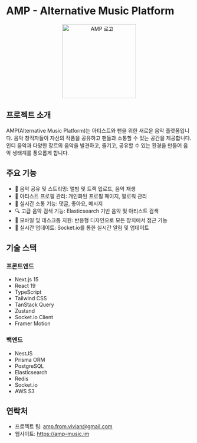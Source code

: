 # AMP - Alternative Music Platform

<p align="center">
  <img src="apps/client/public/logo.png" alt="AMP 로고" width="200" />
</p>

## 프로젝트 소개

AMP(Alternative Music Platform)는 아티스트와 팬을 위한 새로운 음악 플랫폼입니다. 음악 창작자들이 자신의 작품을 공유하고 팬들과 소통할 수 있는 공간을 제공합니다. 인디 음악과 다양한 장르의 음악을 발견하고, 즐기고, 공유할 수 있는 환경을 만들어 음악 생태계를 풍요롭게 합니다.

## 주요 기능

- 🎵 음악 공유 및 스트리밍: 앨범 및 트랙 업로드, 음악 재생
- 🎨 아티스트 프로필 관리: 개인화된 프로필 페이지, 팔로워 관리
- 💬 실시간 소통 기능: 댓글, 좋아요, 메시지
- 🔍 고급 음악 검색 기능: Elasticsearch 기반 음악 및 아티스트 검색
- 📱 모바일 및 데스크톱 지원: 반응형 디자인으로 모든 장치에서 접근 가능
- 🔄 실시간 업데이트: Socket.io를 통한 실시간 알림 및 업데이트

## 기술 스택

### 프론트엔드
- Next.js 15
- React 19
- TypeScript
- Tailwind CSS
- TanStack Query
- Zustand
- Socket.io Client
- Framer Motion

### 백엔드
- NestJS
- Prisma ORM
- PostgreSQL
- Elasticsearch
- Redis
- Socket.io
- AWS S3

## 연락처
- 프로젝트 팀: amp.from.vivian@gmail.com
- 웹사이트: https://amp-music.im
